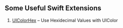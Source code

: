 ## Some Useful Swift Extensions
1. [UIColorHex](https://github.com/samvlu/SwiftExtensions/tree/master/UIColorHex) – Use Hexidecimal Values with UIColor 